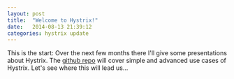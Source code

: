 ```yaml
---
layout: post
title:  "Welcome to Hystrix!"
date:   2014-08-13 21:39:12
categories: hystrix update
---
```


This is the start: Over the next few months there I'll give some presentations about Hystrix. The [github repo][hystrixsamples-gh] will cover simple and advanced use cases of Hystrix. Let's see where this will lead us... 

[hystrixsamples-gh]: https://github.com/ahus1/hystrix-examples
